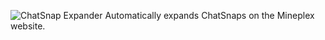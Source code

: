 ![ChatSnap Expander](https://i.imgur.com/qUskn1a.png)
Automatically expands ChatSnaps on the Mineplex website.
